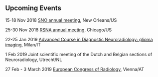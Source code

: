 ## Upcoming Events

15-18 Nov 2018 [SNO annual meeting](https://www.soc-neuro-onc.org/SNO/2018Annual/2018AnnualHome.aspx), New Orleans/US

25-30 Nov 2018 [RSNA annual meeting](https://www.rsna.org/Annual-Meeting/), Chicago/US

22-25 Jan 2019 [Advanced Course in Diagnostic Neuroradiology: glioma imaging](https://www.esnr.org/en/2nd-advanced-course-in-diagnostic-neuroradiology-glioma-imaging-4876/), Milan/IT

1 Feb 2019 Joint scientific meeting of the Dutch and Belgian sections of Neuroradiology, Utrecht/NL

27 Feb - 3 March 2019 [European Congress of Radiology](https://www.myesr.org/congress), Vienna/AT

